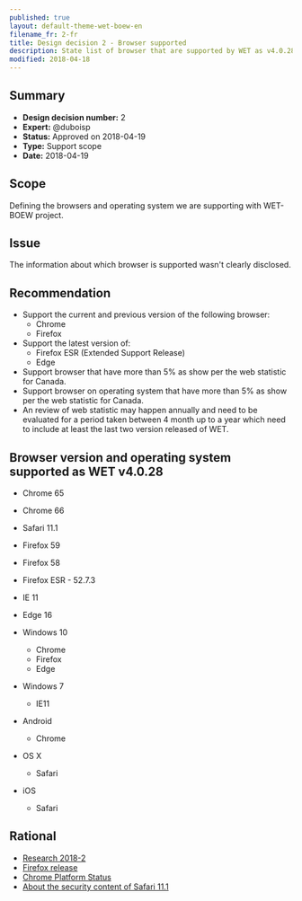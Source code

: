 ```yaml
---
published: true
layout: default-theme-wet-boew-en
filename_fr: 2-fr 
title: Design decision 2 - Browser supported
description: State list of browser that are supported by WET as v4.0.28
modified: 2018-04-18
---
```


## Summary

* **Design decision number:** 2
* **Expert:** @duboisp
* **Status:** Approved on 2018-04-19
* **Type:** Support scope
* **Date:** 2018-04-19

## Scope

Defining the browsers and operating system we are supporting with WET-BOEW project.

## Issue

The information about which browser is supported wasn't clearly disclosed.

## Recommendation

* Support the current and previous version of the following browser:
	* Chrome
	* Firefox
* Support the latest version of:
	* Firefox ESR (Extended Support Release)
	* Edge
* Support browser that have more than 5% as show per the web statistic for Canada.
* Support browser on operating system that have more than 5% as show per the web statistic for Canada.
* An review of web statistic may happen annually and need to be evaluated for a period taken between 4 month up to a year which need to include at least the last two version released of WET.

## Browser version and operating system supported as WET v4.0.28

* Chrome 65
* Chrome 66
* Safari 11.1
* Firefox 59
* Firefox 58
* Firefox ESR - 52.7.3
* IE 11
* Edge 16

* Windows 10
	* Chrome
	* Firefox
	* Edge
* Windows 7
	* IE11
* Android
	* Chrome
* OS X
	* Safari
* iOS
	* Safari

## Rational

* [Research 2018-2](http://wet-boew.github.io/wet-boew-documentation/research/2018-2-browser-usage.html)
* [Firefox release](https://www.mozilla.org/en-US/firefox/releases/)
* [Chrome Platform Status](https://www.chromestatus.com/features/schedule)
* [About the security content of Safari 11.1](https://support.apple.com/en-us/HT208695)

